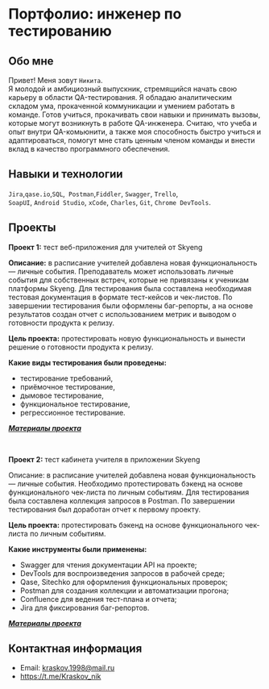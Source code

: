 # Портфолио: инженер по тестированию

## Обо мне 

Привет! Меня зовут ``Никита``. <br>
Я молодой и амбициозный выпускник, стремящийся начать свою карьеру в области QA-тестирования. Я обладаю аналитическим складом ума, прокаченной коммуникации и умением работать в команде.  Готов учиться, прокачивать свои навыки и принимать вызовы, которые могут возникнуть в работе QA-инженера.  Считаю, что учеба и опыт внутри QA-комьюнити, а также моя способность быстро учиться и адаптироваться, помогут мне стать ценным членом команды и внести вклад в качество программного обеспечения.
<br>

## Навыки и технологии
``Jira``,``qase.io``,``SQL``,`` Postman``,``Fiddler``, ``Swagger``, ``Trello``, <br>
``SoapUI``, ``Android Studio``, ``xCode``, ``Charles``, ``Git``, ``Chrome DevTools``.




## Проекты

<p> <strong>Проект 1:</strong> тест веб-приложения для учителей от Skyeng</p>
<p><strong>Описание:</strong> в расписание учителей добавлена новая функциональность — личные события. Преподаватель может использовать личные события для собственных встреч, которые не привязаны к ученикам платформы Skyeng. Для тестирования была составлена необходимая тестовая документация в формате тест-кейсов и чек-листов. По завершении тестирования были оформлены баг-репорты, а на основе результатов создан отчет с использованием метрик и выводом о готовности продукта к релизу.<p>
<p> <strong>Цель проекта:</strong> протестировать новую функциональность и вынести решение о готовности продукта к релизу.<p>
<p><strong> Какие виды тестирования были проведены: </strong><p>
 <ul>
  <li>тестирование требований,</li>
  <li>приёмочное тестирование,</li>
  <li>дымовое тестирование,</li>
  <li>функциональное тестирование,</li>
  <li>регрессионное тестирование.</li>
</ul>

 <a><em><strong>[Материалы проекта](https://www.notion.so/1-2-b48aabded2734056b373e66f6591ce37)</strong></em> </a>

 


<br> 

<p> <strong>Проект 2:</strong> тест кабинета учителя в приложении Skyeng</p>
<p>Описание: в расписание учителей добавлена новая функциональность — личные события. Необходимо протестировать бэкенд на основе функционального чек-листа по личным событиям. Для тестирования была составлена коллекция запросов в Postman. По завершении тестирования был доработан отчет к первому проекту.<p>
 <p><strong>Цель проекта:</strong> протестировать бэкенд на основе функционального чек-листа по личным событиям.<p>
<p><strong> Какие инструменты были применены: </strong><p>
 <ul>
  <li>Swagger для чтения документации API на проекте;</li>
  <li>DevTools для воспроизведения запросов в рабочей среде;</li>
  <li>Qase, Sitechko для оформления функциональных проверок;</li>
  <li>Postman для создания коллекции и автоматизации прогона;</li>
  <li>Confluence для ведения тест-плана и отчета;</li>
  <li>Jira для фиксирования баг-репортов.</li>
</ul>



 <a><em><strong>[Материалы проекта](https://www.notion.so/55b86b61c702433ea5f4b4e15fce1620)</strong></em> </a>
 



## Контактная информация
- Email: kraskov.1998@mail.ru
- https://t.me/Kraskov_nik

